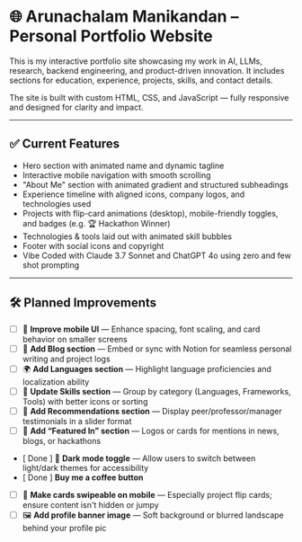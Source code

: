 # 🌐 Arunachalam Manikandan – Personal Portfolio Website

This is my interactive portfolio site showcasing my work in AI, LLMs, research, backend engineering, and product-driven innovation. It includes sections for education, experience, projects, skills, and contact details.

The site is built with custom HTML, CSS, and JavaScript — fully responsive and designed for clarity and impact.

---

## ✅ Current Features

- Hero section with animated name and dynamic tagline
- Interactive mobile navigation with smooth scrolling
- "About Me" section with animated gradient and structured subheadings
- Experience timeline with aligned icons, company logos, and technologies used
- Projects with flip-card animations (desktop), mobile-friendly toggles, and badges (e.g. 🏆 Hackathon Winner)
- Technologies & tools laid out with animated skill bubbles
- Footer with social icons and copyright
- Vibe Coded with Claude 3.7 Sonnet and ChatGPT 4o using zero and few shot prompting
---

## 🛠️ Planned Improvements

- [ ] 🔧 **Improve mobile UI** — Enhance spacing, font scaling, and card behavior on smaller screens
- [ ] 📝 **Add Blog section** — Embed or sync with Notion for seamless personal writing and project logs
- [ ] 🌍 **Add Languages section** — Highlight language proficiencies and localization ability
- [ ] 🚀 **Update Skills section** — Group by category (Languages, Frameworks, Tools) with better icons or sorting
- [ ] 💬 **Add Recommendations section** — Display peer/professor/manager testimonials in a slider format
- [ ] 📰 **Add “Featured In” section** — Logos or cards for mentions in news, blogs, or hackathons
- [ Done ] 🎨 **Dark mode toggle** — Allow users to switch between light/dark themes for accessibility
- [ Done ] **Buy me a coffee button**
- [ ] 📱 **Make cards swipeable on mobile** — Especially project flip cards; ensure content isn't hidden or jumpy
- [ ] 🖼️ **Add profile banner image** — Soft background or blurred landscape behind your profile pic
